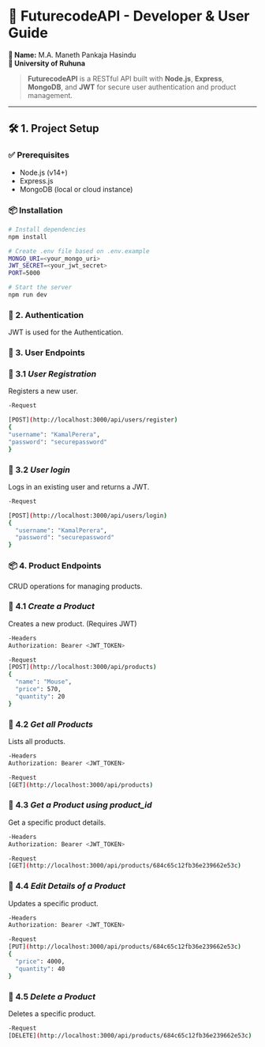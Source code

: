 # 🚀 FuturecodeAPI - Developer & User Guide

**👤 Name:** M.A. Maneth Pankaja Hasindu  
**🏫 University of Ruhuna**

> **FuturecodeAPI** is a RESTful API built with **Node.js**, **Express**, **MongoDB**, and **JWT** for secure user authentication and product management.

---

## 🛠️ 1. Project Setup

### ✅ Prerequisites

- Node.js (v14+)
- Express.js
- MongoDB (local or cloud instance)

### 📦 Installation

```bash
# Install dependencies
npm install

# Create .env file based on .env.example
MONGO_URI=<your_mongo_uri>
JWT_SECRET=<your_jwt_secret>
PORT=5000

# Start the server
npm run dev
```
### 🔐 2. Authentication
JWT is used for the Authentication.


### 👤 3. User Endpoints

### 📌 3.1 *User Registration*  
Registers a new user.
```bash
-Request

[POST](http://localhost:3000/api/users/register)
{
"username": "KamalPerera",
"password": "securepassword"
}

```
### 📌 3.2 *User login*
Logs in an existing user and returns a JWT.

```bash
-Request

[POST](http://localhost:3000/api/users/login)
{
  "username": "KamalPerera",
  "password": "securepassword"
}
```

### 📦 4. Product Endpoints

CRUD operations for managing products.

### 📌 4.1 *Create a Product*
Creates a new product. (Requires JWT)

```bash
-Headers
Authorization: Bearer <JWT_TOKEN>

-Request
[POST](http://localhost:3000/api/products)
{
  "name": "Mouse",
  "price": 570,
  "quantity": 20
}
```
### 📌 4.2 *Get all Products*
Lists all products.

```bash
-Headers
Authorization: Bearer <JWT_TOKEN>

-Request
[GET](http://localhost:3000/api/products)
```

### 📌 4.3 *Get a Product using product_id*
Get a specific product details.
```bash
-Headers
Authorization: Bearer <JWT_TOKEN>

-Request
[GET](http://localhost:3000/api/products/684c65c12fb36e239662e53c)
```

### 📌 4.4 *Edit Details of a Product*
Updates a specific product.
```bash
-Headers
Authorization: Bearer <JWT_TOKEN>

-Request
[PUT](http://localhost:3000/api/products/684c65c12fb36e239662e53c)
{
  "price": 4000,
  "quantity": 40
}
```
### 📌 4.5 *Delete a Product*
Deletes a specific product.
```bash
-Request
[DELETE](http://localhost:3000/api/products/684c65c12fb36e239662e53c)
```
